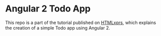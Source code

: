 # Angular 2 Todo App

This repo is a part of the tutorial published on [HTMLxprs](), which explains the creation of a simple Todo app using Angular 2.